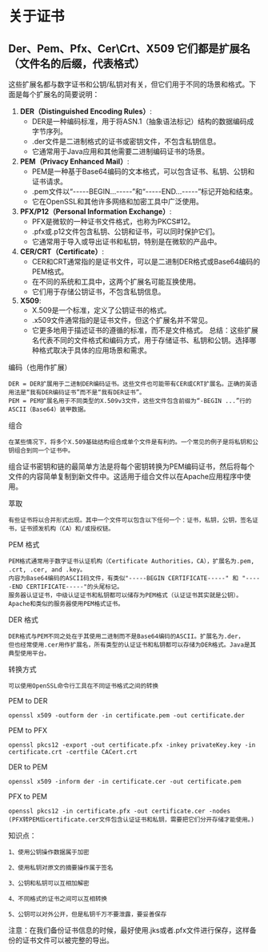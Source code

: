 # 关于证书


## Der、Pem、Pfx、Cer\Crt、X509 它们都是扩展名（文件名的后缀，代表格式）

这些扩展名都与数字证书和公钥/私钥对有关，但它们用于不同的场景和格式。下面是每个扩展名的简要说明：
1. **DER（Distinguished Encoding Rules）**:
    - DER是一种编码标准，用于将ASN.1（抽象语法标记）结构的数据编码成字节序列。
    - .der文件是二进制格式的证书或密钥文件，不包含私钥信息。
    - 它通常用于Java应用和其他需要二进制编码证书的场景。
2. **PEM（Privacy Enhanced Mail）**:
    - PEM是一种基于Base64编码的文本格式，可以包含证书、私钥、公钥和证书请求。
    - .pem文件以“-----BEGIN...-----”和“-----END...-----”标记开始和结束。
    - 它在OpenSSL和其他许多网络和加密工具中广泛使用。
3. **PFX/P12（Personal Information Exchange）**:
    - PFX是微软的一种证书文件格式，也称为PKCS#12。
    - .pfx或.p12文件包含私钥、公钥和证书，可以同时保护它们。
    - 它通常用于导入或导出证书和私钥，特别是在微软的产品中。
4. **CER/CRT（Certificate）**:
    - CER和CRT通常指的是证书文件，可以是二进制DER格式或Base64编码的PEM格式。
    - 在不同的系统和工具中，这两个扩展名可能互换使用。
    - 它们用于存储公钥证书，不包含私钥信息。
5. **X509**:
    - X.509是一个标准，定义了公钥证书的格式。
    - .x509文件通常指的是证书文件，但这个扩展名并不常见。
    - 它更多地用于描述证书的遵循的标准，而不是文件格式。
      总结：这些扩展名代表不同的文件格式和编码方式，用于存储证书、私钥和公钥。选择哪种格式取决于具体的应用场景和需求。


编码（也用作扩展）

    DER = DER扩展用于二进制DER编码证书。这些文件也可能带有CER或CRT扩展名。正确的英语用法是“我有DER编码证书”而不是“我有DER证书”。
    PEM = PEM扩展名用于不同类型的X.509v3文件，这些文件包含前缀为“-BEGIN ...”行的ASCII（Base64）装甲数据。
组合

    在某些情况下，将多个X.509基础结构组合成单个文件是有利的。一个常见的例子是将私钥和公钥组合到同一个证书中。

组合证书密钥和链的最简单方法是将每个密钥转换为PEM编码证书，然后将每个文件的内容简单复制到新文件中。这适用于组合文件以在Apache应用程序中使用。

萃取

    有些证书将以合并形式出现。其中一个文件可以包含以下任何一个：证书，私钥，公钥，签名证书，证书颁发机构（CA）和/或授权链。

PEM 格式

    PEM格式通常用于数字证书认证机构（Certificate Authorities，CA），扩展名为.pem, .crt, .cer, and .key。
    内容为Base64编码的ASCII码文件，有类似"-----BEGIN CERTIFICATE-----" 和 "-----END CERTIFICATE-----"的头尾标记。
    服务器认证证书，中级认证证书和私钥都可以储存为PEM格式（认证证书其实就是公钥）。Apache和类似的服务器使用PEM格式证书。

DER 格式

    DER格式与PEM不同之处在于其使用二进制而不是Base64编码的ASCII。扩展名为.der，
    但也经常使用.cer用作扩展名，所有类型的认证证书和私钥都可以存储为DER格式。Java是其典型使用平台。

转换方式

    可以使用OpenSSL命令行工具在不同证书格式之间的转换

PEM to DER

    openssl x509 -outform der -in certificate.pem -out certificate.der

PEM to PFX

    openssl pkcs12 -export -out certificate.pfx -inkey privateKey.key -in certificate.crt -certfile CACert.crt

DER to PEM

    openssl x509 -inform der -in certificate.cer -out certificate.pem

PFX to PEM

    openssl pkcs12 -in certificate.pfx -out certificate.cer -nodes
    (PFX转PEM后certificate.cer文件包含认证证书和私钥，需要把它们分开存储才能使用。)  

知识点：

    1、使用公钥操作数据属于加密
    
    2、使用私钥对原文的摘要操作属于签名
    
    3、公钥和私钥可以互相加解密
    
    4、不同格式的证书之间可以互相转换
    
    5、公钥可以对外公开，但是私钥千万不要泄露，要妥善保存

注意：在我们备份证书信息的时候，最好使用.jks或者.pfx文件进行保存，这样备份的证书文件可以被完整的导出。